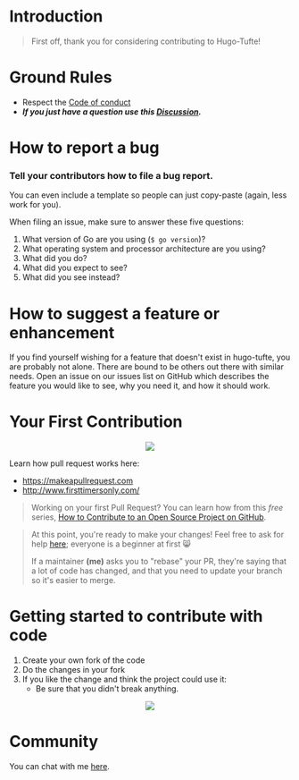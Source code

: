 # Introduction

> First off, thank you for considering contributing to Hugo-Tufte!


# Ground Rules

- Respect the [Code of conduct]()
- ***If you just have a question use this [Discussion](https://github.com/slashformotion/hugo-tufte/discussions).***


# How to report a bug

### Tell your contributors how to file a bug report.
You can even include a template so people can just copy-paste (again, less work for you).

When filing an issue, make sure to answer these five questions:

1. What version of Go are you using (`$ go version`)?
2. What operating system and processor architecture are you using?
3. What did you do?
4. What did you expect to see?
5. What did you see instead?


# How to suggest a feature or enhancement

If you find yourself wishing for a feature that doesn't exist in hugo-tufte, you are probably not alone. There are bound to be others out there with similar needs. Open an issue on our issues list on GitHub which describes the feature you would like to see, why you need it, and how it should work.

# Your First Contribution

<center>

![](https://media.giphy.com/media/3oEduFYRfaeS6KViN2/giphy.gif)

</center>

Learn how pull request works here: 
- https://makeapullrequest.com
- http://www.firsttimersonly.com/

> Working on your first Pull Request? You can learn how from this *free* series, [How to Contribute to an Open Source Project on GitHub](https://egghead.io/series/how-to-contribute-to-an-open-source-project-on-github).



>At this point, you're ready to make your changes! Feel free to ask for help [here](https://github.com/slashformotion/hugo-tufte/discussions); everyone is a beginner at first :smile_cat:
>
>If a maintainer **(me)** asks you to "rebase" your PR, they're saying that a lot of code has changed, and that you need to update your branch so it's easier to merge.

# Getting started to contribute with code

1. Create your own fork of the code
2. Do the changes in your fork
3. If you like the change and think the project could use it:
    * Be sure that you didn't break anything. 

<center>

![](https://media.giphy.com/media/3o7btNa0RUYa5E7iiQ/giphy-downsized.gif)

</center>


# Community

You can chat with me [here](https://github.com/slashformotion/hugo-tufte/discussions).
